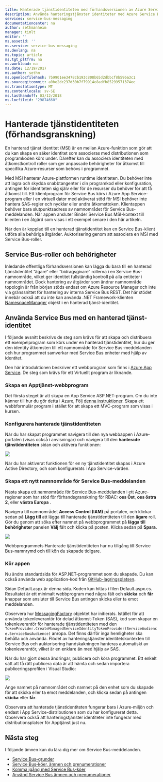 ```yaml
---
title: Hanterade tjänstidentiteten med förhandsversionen av Azure Service Bus | Microsoft Docs
description: Använda hanteringstjänster identiteter med Azure Service Bus
services: service-bus-messaging
documentationcenter: na
author: sethmanheim
manager: timlt
editor: ''
ms.assetid: ''
ms.service: service-bus-messaging
ms.devlang: na
ms.topic: article
ms.tgt_pltfrm: na
ms.workload: na
ms.date: 12/19/2017
ms.author: sethm
ms.openlocfilehash: 7b9901ee3478cb193c808b65d2dbbcf8b596a3c1
ms.sourcegitcommit: a0be2dc237d30b7f79914e8adfb85299571374ec
ms.translationtype: MT
ms.contentlocale: sv-SE
ms.lasthandoff: 03/12/2018
ms.locfileid: "29874660"
---
```

# <a name="managed-service-identity-preview"></a>Hanterade tjänstidentiteten (förhandsgranskning)

En hanterad tjänst identitet (MSI) är en mellan Azure-funktion som gör att du kan skapa en säker identitet som associeras med distributionen som programkoden körs under. Därefter kan du associera identiteten med åtkomstkontroll roller som ger anpassade behörigheter för åtkomst till specifika Azure-resurser som behövs i programmet.

Med MSI hanterar Azure-plattformen runtime identiteten. Du behöver inte att lagra och skydda snabbtangenter i din programkod eller konfiguration, antingen för identiteten sig själv eller för de resurser du behöver för att få åtkomst till. Ett klientprogram för Service Bus körs i Azure App Service-program eller i en virtuell dator med aktiverat stöd för MSI behöver inte hantera SAS-regler och nycklar eller andra åtkomsttoken. Klientappen behöver bara slutpunktsadress av namnområdet för Service Bus-meddelanden. När appen ansluter Binder Service Bus MSI-kontext till klienten i en åtgärd som visas i ett exempel senare i den här artikeln. 

När den är kopplad till en hanterad tjänstidentitet kan en Service Bus-klient utföra alla behöriga åtgärder. Auktorisering genom att associera en MSI med Service Bus-roller. 

## <a name="service-bus-roles-and-permissions"></a>Service Bus-roller och behörigheter

Inledande offentliga förhandsversionen kan lägga du bara till en hanterad tjänstidentitet ”ägare” eller ”bidragsgivare” rollerna i en Service Bus-namnområde, vilket ger identitet fullständig kontroll på alla entiteter i namnområdet. Dock hantering av åtgärder som ändrar namnområde topologin är från början stöds endast om Azure Resource Manager och inte via gränssnittet för hantering av interna Service Bus REST. Det här stödet innebär också att du inte kan använda .NET Framework-klienten [NamespaceManager](/dotnet/api/microsoft.servicebus.namespacemanager) objekt i en hanterad tjänst-identitet.

## <a name="use-service-bus-with-a-managed-service-identity"></a>Använda Service Bus med en hanterad tjänst-identitet

I följande avsnitt beskrivs de steg som krävs för att skapa och distribuera ett exempelprogram som körs under en hanterad tjänstidentitet, hur du ger den identity åtkomsten till ett namnområde för Service Bus-meddelanden och hur programmet samverkar med Service Bus enheter med hjälp av identitet.

Den här introduktionen beskriver ett webbprogram som finns i [Azure App Service](https://azure.microsoft.com/services/app-service/). De steg som krävs för ett Virtuellt program är liknande.

### <a name="create-an-app-service-web-application"></a>Skapa en Apptjänst-webbprogram

Det första steget är att skapa en App Service ASP.NET-program. Om du inte känner till hur du gör detta i Azure, Följ [denna instruktioner](../app-service/app-service-web-get-started-dotnet-framework.md). Skapa ett webbformulär program i stället för att skapa ett MVC-program som visas i kursen.

### <a name="set-up-the-managed-service-identity"></a>Konfigurera hanterade tjänstidentiteten

När du har skapat programmet navigera till den nya webbappen i Azure-portalen (visas också i anvisningar) och navigera till den **hanterade tjänstidentiteten** sidan och aktivera funktionen: 

![](./media/service-bus-managed-service-identity/msi1.png)

När du har aktiverat funktionen för en ny tjänstidentitet skapas i Azure Active Directory, och som konfigurerats i App Service-värden.

### <a name="create-a-new-service-bus-messaging-namespace"></a>Skapa ett nytt namnområde för Service Bus-meddelanden

Nästa [skapa ett namnområde för Service Bus-meddelanden](service-bus-create-namespace-portal.md) i ett Azure-regioner som har stöd för förhandsgranskning för RBAC: **oss Öst**, **oss östra 2**, eller **västra Europa** . 

Navigera till namnområdet **Access Control (IAM)** på portalen, och klickar sedan på **Lägg till** att lägga till hanterade tjänstidentiteten till den **ägare** roll. Gör du genom att söka efter namnet på webbprogrammet på **lägga till behörigheter** panelen **Välj** fält och klicka på posten. Klicka sedan på **Spara**.

![](./media/service-bus-managed-service-identity/msi2.png)
 
Webbprogrammets Hanterade tjänstidentiteten har nu tillgång till Service Bus-namnrymd och till kön du skapade tidigare. 

### <a name="run-the-app"></a>Kör appen

Nu ändra standardsida för ASP.NET-programmet som du skapade. Du kan också använda web application-kod från [GitHub-lagringsplatsen](https://github.com/Azure/azure-service-bus/tree/master/samples/DotNet/Microsoft.ServiceBus.Messaging/ManagedServiceIdentity).

Sidan Default.aspx är denna sida. Koden kan hittas i filen Default.aspx.cs. Resultatet är ett minimalt webbprogram med några fält och **skicka** och **får** knappar som ansluter till Service Bus antingen skicka eller ta emot meddelanden.

Observera hur [MessagingFactory](/dotnet/api/microsoft.servicebus.messaging.messagingfactory) objektet har initierats. Istället för att använda tokenleverantör för delad åtkomst-Token (SAS), kod som skapar en tokenleverantör för hanterade tjänstidentiteten med den `TokenProvider.CreateManagedServiceIdentityTokenProvider(ServiceAudience.ServiceBusAudience)` anropa. Det finns därför inga hemligheter ska behålla och använda. Flödet av hanteringstjänster identitetskontexten till Service Bus och auktorisering handskakningen hanteras automatiskt av tokenleverantör, vilket är en enklare än med hjälp av SAS.

När du har gjort dessa ändringar, publicera och köra programmet. Ett enkelt sätt att få rätt publicera data är att hämta och sedan importera publiceringsprofilen i Visual Studio:

![](./media/service-bus-managed-service-identity/msi3.png)
 
Ange namnet på namnområdet och namnet på den enhet som du skapade för att skicka eller ta emot meddelanden, och klicka sedan på antingen **skicka** eller **får**.
 
Observera att hanterade tjänstidentiteten fungerar bara i Azure-miljön och endast i App Service-distributionen som du har konfigurerat detta. Observera också att hanteringstjänster identiteter inte fungerar med distributionsplatser för Apptjänst just nu.

## <a name="next-steps"></a>Nästa steg

I följande ämnen kan du lära dig mer om Service Bus-meddelanden.

* [Service Bus-grunder](service-bus-fundamentals-hybrid-solutions.md)
* [Service Bus-köer, ämnen och prenumerationer](service-bus-queues-topics-subscriptions.md)
* [Komma igång med Service Bus-köer](service-bus-dotnet-get-started-with-queues.md)
* [Använd Service Bus ämnen och prenumerationer](service-bus-dotnet-how-to-use-topics-subscriptions.md)